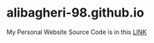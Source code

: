 # alibagheri-98.github.io
My Personal Website Source Code is in this [LINK](https://alibagheri-98.github.io/)
